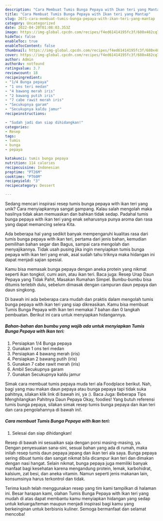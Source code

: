 ```yaml
---
description: "Cara Membuat Tumis Bunga Pepaya with Ikan teri yang Mantap"
title: "Cara Membuat Tumis Bunga Pepaya with Ikan teri yang Mantap"
slug: 2671-cara-membuat-tumis-bunga-pepaya-with-ikan-teri-yang-mantap
category: Uncategorized
date: 2022-04-20T01:08:03.353Z
image: https://img-global.cpcdn.com/recipes/f4ed61414195fc3f/680x482cq70/tumis-bunga-pepaya-with-ikan-teri-foto-resep-utama.jpg
hideToc: false
enableToc: true
enableTocContent: false
thumbnail: https://img-global.cpcdn.com/recipes/f4ed61414195fc3f/680x482cq70/tumis-bunga-pepaya-with-ikan-teri-foto-resep-utama.jpg
cover: https://img-global.cpcdn.com/recipes/f4ed61414195fc3f/680x482cq70/tumis-bunga-pepaya-with-ikan-teri-foto-resep-utama.jpg
author: Admin
authorAv: notfound
ratingvalue: 3.7
reviewcount: 18
recipeingredient:
- "1/4 Bunga pepaya"
- "1 ons teri medan"
- "4 bawang merah iris"
- "2 bawang putih iris"
- "7 cabe rawit merah iris"
- "Secukupnya garam"
- "Secukupnya kaldu jamur"
recipeinstructions:

- "Sudah jadi dan siap dihidangkan!"
categories:
- Resep
tags:
- tumis
- bunga
- pepaya

katakunci: tumis bunga pepaya 
nutrition: 114 calories
recipecuisine: Indonesian
preptime: "PT26M"
cooktime: "PT60M"
recipeyield: "3"
recipecategory: Dessert

---
```





Sedang mencari inspirasi resep tumis bunga pepaya with ikan teri yang unik? Cara menyiapkannya sangat gampang. Kalau salah mengolah maka hasilnya tidak akan memuaskan dan bahkan tidak sedap. Padahal tumis bunga pepaya with ikan teri yang enak seharusnya punya aroma dan rasa yang dapat memancing selera Kita.





Ada beberapa hal yang sedikit banyak mempengaruhi kualitas rasa dari tumis bunga pepaya with ikan teri, pertama dari jenis bahan, kemudian pemilihan bahan segar dan Bagus, sampai cara mengolah dan menyajikannya. Tidak usah pusing jika ingin menyiapkan tumis bunga pepaya with ikan teri yang enak,      asal sudah tahu triknya maka hidangan ini dapat menjadi sajian spesial.














Kamu bisa memasak bunga pepaya dengan aneka protein yang nikmat seperti ikan tongkol, cumi asin, atau ikan teri. Baca juga: Resep Urap Daun Pepaya yang Tidak Pahit, Masakan Rumahan Simpel. Bumbu-bumbu bisa ditumis terlebih dulu, sebelum dimasak dengan campuran daun pepaya dan daun singkong.






Di bawah ini ada beberapa cara mudah dan praktis dalam mengolah tumis bunga pepaya with ikan teri yang siap dikreasikan. Kamu bisa membuat Tumis Bunga Pepaya with Ikan teri memakai 7 bahan dan 0 langkah pembuatan. Berikut ini cara untuk menyiapkan hidangannya.

<!--inarticleads1-->

##### Bahan-bahan dan bumbu yang wajib ada untuk menyiapkan Tumis Bunga Pepaya with Ikan teri:

1. Persiapkan 1/4 Bunga pepaya
1. Gunakan 1 ons teri medan
1. Persiapkan 4 bawang merah (iris)
1. Persiapkan 2 bawang putih (iris)
1. Gunakan 7 cabe rawit merah (iris)
1. Ambil Secukupnya garam
1. Gunakan Secukupnya kaldu jamur


Simak cara membuat tumis pepaya muda teri ala Foodplace berikut. Nah, bagi yang mau makan daun pepaya atau bunga pepaya tapi tidak suka pahitnya, silakan klik link di bawah ini, ya :). Baca Juga: Beberapa Tips Menghilangkan Pahitnya Daun Pepaya Okay, foodies! Yang butuh referensi tumis bunga pepaya, silakan simak resep tumis bunga pepaya dan ikan teri dan cara pengolahannya di bawah ini!. 

<!--inarticleads2-->

##### Cara membuat Tumis Bunga Pepaya with Ikan teri:


1. Selesai dan siap dihidangkan!

Resep di bawah ini sesuaikan saja dengan porsi masing-masing, ya. Dengan penyesuaian sana-sini, sesuai bahan yang ada di rumah, maka inilah resep tumis daun pepaya jepang dan ikan teri ala saya. Bunga pepaya sering dibuat tumis dan sangat nikmat bila dicampur ikan teri dan dimakan dengan nasi hangat. Selain nikmat, bunga pepaya juga memiliki banyak manfaat bagi kesehatan karena mengandung protein, lemak, karbohidrat, kalsium, zat besi, dan aneka vitamin. Namun seperti jenis makanan lain, konsumsinya harus terkontrol dan tidak. 

Terima kasih telah menggunakan resep yang tim kami tampilkan di halaman ini. Besar harapan kami, olahan Tumis Bunga Pepaya with Ikan teri yang mudah di atas dapat membantu kamu menyiapkan hidangan yang sedap untuk keluarga/teman maupun menjadi inspirasi bagi kamu yang berkeinginan untuk berbisnis kuliner. Semoga bermanfaat dan selamat mencoba!
